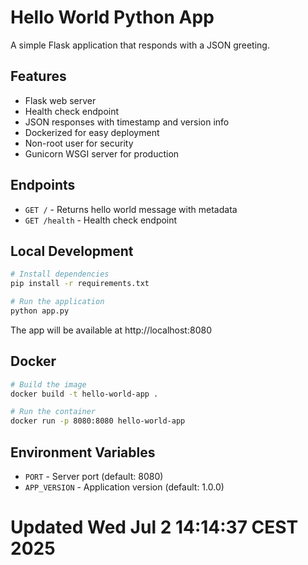 # Hello World Python App


A simple Flask application that responds with a JSON greeting.

## Features

- Flask web server
- Health check endpoint
- JSON responses with timestamp and version info
- Dockerized for easy deployment
- Non-root user for security
- Gunicorn WSGI server for production

## Endpoints

- `GET /` - Returns hello world message with metadata
- `GET /health` - Health check endpoint

## Local Development

```bash
# Install dependencies
pip install -r requirements.txt

# Run the application
python app.py
```

The app will be available at http://localhost:8080

## Docker

```bash
# Build the image
docker build -t hello-world-app .

# Run the container
docker run -p 8080:8080 hello-world-app
```

## Environment Variables

- `PORT` - Server port (default: 8080)
- `APP_VERSION` - Application version (default: 1.0.0)
# Updated Wed Jul  2 14:14:37 CEST 2025
 
 
 
 
 
 
 
 
 
 
 
 
 
 
 
 
 
 
 
 
 
 
 
 
 
 
 
 
 
 
 
 
 
 
 
 
 
